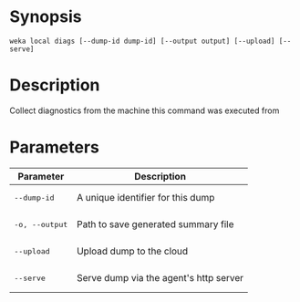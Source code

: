# Synopsis

```weka local diags [--dump-id dump-id] [--output output] [--upload] [--serve]```

# Description

Collect diagnostics from the machine this command was executed from

# Parameters

| Parameter | Description |
| --------- | ----------- |
| <pre>--dump-id</pre> | A unique identifier for this dump |
| <pre>-o, --output</pre> | Path to save generated summary file |
| <pre>--upload</pre> | Upload dump to the cloud |
| <pre>--serve</pre> | Serve dump via the agent's http server |
